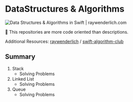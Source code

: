 # DataStructures & Algorithms

![Data Structures &amp; Algorithms in Swift | raywenderlich.com](https://user-images.githubusercontent.com/47523862/123743289-f4245980-d8e7-11eb-9a6f-45369a34ef72.png)

📌 This repositories are more code oriented than descriptions.

Additional Resources: [raywenderlich](https://github.com/raywenderlich) / [swift-algorithm-club](https://github.com/raywenderlich/swift-algorithm-club)

## Summary

1. Stack 
   - Solving Problems
2. Linked List 
   - Solving Problems
3. Queue
   - Solving Problems
